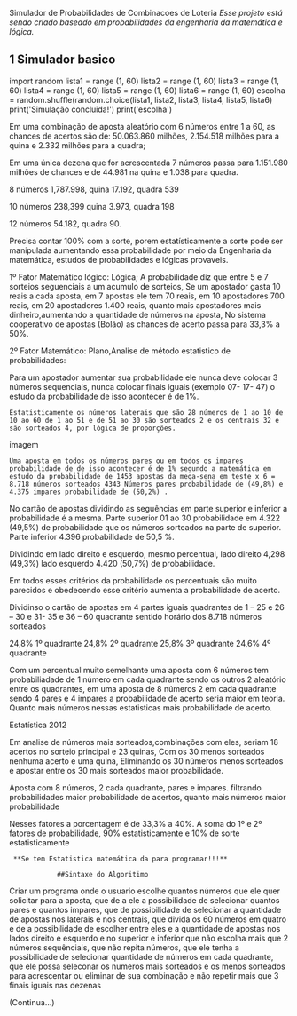 Simulador de Probabilidades de Combinacoes de Loteria
 *Esse projeto está sendo criado baseado em probabilidades da engenharia da matemática e lógica.*


## 1 Simulador basico 

 import random
lista1 = range (1, 60)
lista2 = range (1, 60)
lista3 = range (1, 60)
lista4 = range (1, 60)
lista5 = range (1, 60)
lista6 = range (1, 60)
escolha = random.shuffle(random.choice(lista1, lista2, lista3, lista4, lista5, lista6)
print('Simulação concluida!')
print('escolha')

Em uma combinação de aposta aleatório com 6 números entre 1 a 60, as chances de acertos são de: 
     50.063.860 milhões, 2.154.518 milhões para a quina e 2.332 milhões para a quadra;

Em uma única dezena que for acrescentada 7 números passa para 
    1.151.980 milhões de chances e de 44.981 na quina e 1.038 para quadra. 

8 números 1,787.998, quina 17.192, quadra 539

10 números 238,399 quina 3.973, quadra 198

12 números 54.182, quadra 90.

Precisa contar 100% com a sorte, porem estatísticamente a sorte pode ser manipulada aumentando essa probabilidade por meio da Engenharia da matemática, estudos de probabilidades e lógicas provaveis.


1º Fator Matemático lógico: Lógica; A probabilidade diz que entre 5 e 7 sorteios seguenciais a um acumulo de sorteios, Se um apostador gasta 10 reais a cada aposta, em 7 apostas ele tem 70 reais, em 10 apostadores 700 reais, em 20 apostadores 1.400 reais, quanto mais apostadores mais dinheiro,aumentando a quantidade de números na aposta, No sistema cooperativo de apostas (Bolão) as chances de acerto passa para 33,3% a 50%. 

2º Fator Matemático: Plano,Analise de método estatistico de probabilidades:   

 Para um apostador aumentar sua probabilidade ele nunca deve colocar 3 números sequenciais, nunca colocar finais iguais (exemplo 07- 17- 47) o estudo da probabilidade de isso acontecer é de 1%.

    Estatisticamente os números laterais que são 28 números de 1 ao 10 de 10 ao 60 de 1 ao 51 e de 51 ao 30 são sorteados 2 e os centrais 32 e são sorteados 4, por lógica de proporções.

imagem

    Uma aposta em todos os números pares ou em todos os impares probabilidade de de isso acontecer é de 1% segundo a matemática em estudo da probabilidade de 1453 apostas da mega-sena em teste x 6 = 8.718 números sorteados 4343 Números pares probabilidade de (49,8%) e 4.375 impares probabilidade de (50,2%) .

No cartão de apostas dividindo as seguências em parte superior e inferior a probabilidade é a mesma. Parte superior 01 ao 30 probabilidade em 4.322 (49,5%) de probabilidade que os números sorteados na parte de superior. Parte inferior 4.396 probabilidade de 50,5 %.

Dividindo em lado direito e esquerdo, mesmo percentual, lado direito 4,298 (49,3%) lado esquerdo 4.420 (50,7%) de probabilidade.

Em todos esses critérios da probabilidade os percentuais são muito parecidos e obedecendo esse critério aumenta a probabilidade de acerto.

Dividinso o cartão de apostas em 4 partes iguais quadrantes de 1 – 25 e 26 – 30 e 31- 35 e 36 – 60 quadrante sentido horário dos 8.718 números sorteados

24,8% 1º quadrante
24,8% 2º quadrante
25,8% 3º quadrante
24,6% 4º quadrante

Com um percentual muito semelhante uma aposta com 6 números tem probabiliadade de 1 número em cada quadrante sendo os outros 2 aleatório entre os quadrantes, em uma aposta de 8 números 2 em cada quadrante sendo 4 pares e 4 impares a probabilidade de acerto seria maior em teoria. Quanto mais números nessas estatisticas mais probabilidade de acerto.

Estatística 2012

Em analise de números mais sorteados,combinações com eles, seriam 18 acertos no sorteio principal e 23 quinas, Com os 30 menos sorteados nenhuma acerto e uma quina, Eliminando os 30 números menos sorteados e apostar entre os 30 mais sorteados maior probabilidade.

  Aposta com 8 números, 2 cada quadrante, pares e impares. filtrando probabilidades maior probabilidade de acertos, quanto mais números maior probabilidade

 Nesses fatores a porcentagem é de 33,3% a 40%. A soma do 1º e 2º fatores de probabilidade, 90% estatisticamente e 10% de sorte estatisticamente

     **Se tem Estatistica matemática da para programar!!!**

                ##Sintaxe do Algoritimo

Criar um programa onde o usuario escolhe quantos números que ele quer solicitar para a aposta, que de a ele a possibilidade de selecionar quantos pares e quantos impares, que de possibilidade de  selecionar a quantidade de apostas nos laterais e nos centrais, que divida os 60 números em quatro e de a possibilidade de escolher entre eles e a quantidade de apostas nos lados direito e esquerdo e no superior e inferior que não escolha mais que 2 números sequênciais, que não repita números, que ele tenha a possibilidade de selecionar quantidade de números em cada quadrante, que ele possa seleconar os numeros mais sorteados e os menos sorteados para acrescentar ou eliminar de sua combinação e não repetir mais que 3 finais iguais nas dezenas

(Continua...)




